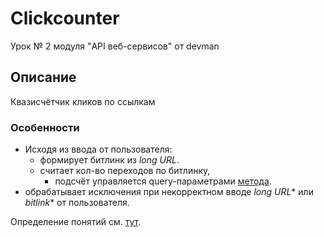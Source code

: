 # Clickcounter
Урок № 2 модуля "API веб-сервисов" от devman

## Описание

Квазисчётчик кликов по ссылкам


### Особенности

* Исходя из ввода от пользователя:
  * формирует битлинк из _long URL_.
  * считает кол-во переходов по битлинку,
    + подсчёт управляется query-параметрами [метода](https://dev.bitly.com/api-reference#getClicksSummaryForBitlink).
* обрабатывает исключения при некорректном вводе _long URL_* или _bitlink_* от пользователя.




Определение понятий см. [тут](https://github.com/Padking/clickcounter/wiki).
